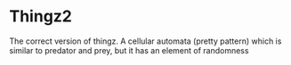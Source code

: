 # Thingz2
The correct version of thingz. A cellular automata (pretty pattern) which is similar to predator and prey, but it has an element of randomness
